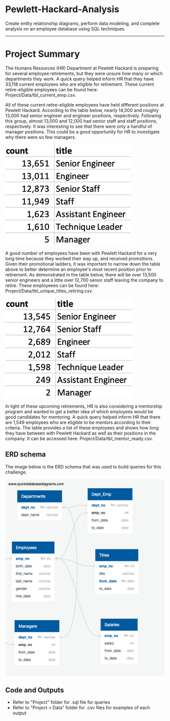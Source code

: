 # Pewlett-Hackard-Analysis
Create entity relationship diagrams, perform data modeling, and complete analysis on an employee database using SQL techniques.

---

# Project Summary
The Humans Resources (HR) Department at Pewlett Hackard is preparing for several employee retirements, but they were unsure how many or which departments they work. A quick query helped inform HR that they have 33,118 current employees who are eligible for retirement. These current retire-eligible employees can be found here: Project/Data/tbl_current_emp.csv. 

All of these current retire-eligible employees have held different positions at Pewlett Hackard. According to the table below, nearly 14,000 and roughly 13,000 had senior engineer and engineer positions, respectively. Following this group, almost 13,000 and 12,000 had senior staff and staff positions, respectively. It was interesting to see that there were only a handful of manager positions. This could be a good opportunity for HR to investigate why there were so few managers.

![No. of Titles Retiring](Project/Titles_Retiring.png)

A good number of employees have been with Pewlett Hackard for a very long time because they worked their way up, and received promotions. Given their promotional ladders, it was important to narrow down the table above to better determine an employee's most recent position prior to retirement. As demonstrated in the table below, there will be over 13,500 senior engineers and a little over 12,700 senior staff leaving the company to retire. These employeees can be found here: Project/Data/tbl_unique_titles_retiring.csv.

![No. of Most Recent Titles Retiring](Project/Unique_Titles_Retiring.png)

In light of these upcoming retirements, HR is also considering a mentorship program and wanted to get a better idea of which employees would be good candidates for mentoring. A quick query helped inform HR that there are 1,549 employees who are eligible to be mentors according to their criteria. The table provides a list of these employees and shows how long they have between with Pewlett Hackard as well as their positions in the company. It can be accessed here: Project/Data/tbl_mentor_ready.csv.


## ERD schema
The image below is the ERD schema that was used to build queries for this challenge.

![ERD schema](ERD/EmployeeDB_revised.png)

## Code and Outputs
* Refer to "Project" folder for .sql file for queries
* Refer to "Project > Data" folder for .csv files for examples of each output
